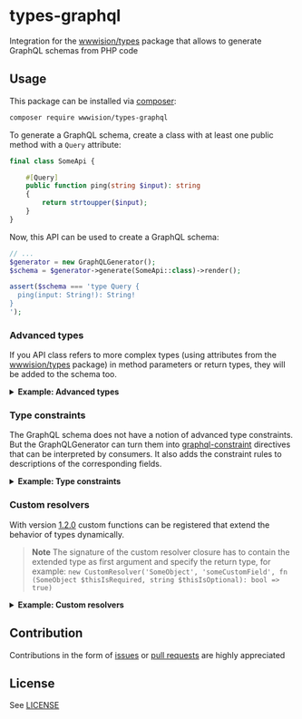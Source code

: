 # types-graphql

Integration for the [wwwision/types](https://github.com/bwaidelich/types) package that allows to generate GraphQL schemas from PHP code

## Usage

This package can be installed via [composer](https://getcomposer.org):

```bash
composer require wwwision/types-graphql
```

To generate a GraphQL schema, create a class with at least one public method with a `Query` attribute:

```php
final class SomeApi {

    #[Query]
    public function ping(string $input): string
    {
        return strtoupper($input);
    }
}
```

Now, this API can be used to create a GraphQL schema:

```php
// ...
$generator = new GraphQLGenerator();
$schema = $generator->generate(SomeApi::class)->render();

assert($schema === 'type Query {
  ping(input: String!): String!
}
');
```

### Advanced types

If you API class refers to more complex types (using attributes from the [wwwision/types](https://github.com/bwaidelich/types) package) in method parameters or return types, they will be added to the schema too.

<details>
<summary><b>Example: Advanced types</b></summary>


1. Given you have the following classes defined:

```php
#[StringBased]
final class GivenName {
    private function __construct(public readonly string $value) {}
}

#[StringBased]
final class FamilyName {
    private function __construct(public readonly string $value) {}
}

final class FullName {
    public function __construct(
        public readonly GivenName $givenName,
        public readonly FamilyName $familyName,
    ) {}
}

#[Description('honorific title of a person')]
enum HonorificTitle
{
    #[Description('for men, regardless of marital status, who do not have another professional or academic title')]
    case MR;
    #[Description('for married women who do not have another professional or academic title')]
    case MRS;
    #[Description('for girls, unmarried women and married women who continue to use their maiden name')]
    case MISS;
    #[Description('for women, regardless of marital status or when marital status is unknown')]
    case MS;
    #[Description('for any other title that does not match the above')]
    case OTHER;
}

#[Description('A contact in the system')]
final class Contact {
    public function __construct(
        public readonly HonorificTitle $title,
        public readonly FullName $name,
        #[Description('Whether the contact is registered or not')]
        public bool $isRegistered = false,
    ) {}
}

#[ListBased(itemClassName: Contact::class)]
final class Contacts {
    private function __construct(private readonly array $contacts) {}
}
```

2. ...and this API class:

```php
// ...
final class SomeApi {

    #[Query]
    public function findContactsByFamilyName(FamilyName $familyName): Contacts
    {
        // ...
    }

    #[Mutation]
    public function addContact(Contact $newContact): bool
    {
        // ...
    }

}
```

3. The GraphQL schema is more verbose now:

```php
// ...
$generator = new GraphQLGenerator();
$schema = $generator->generate(SomeApi::class)->render();

$expectedSchema = <<<GRAPHQL
type Query {
  findContactsByFamilyName(familyName: FamilyName!): [Contact!]!
}

type Mutation {
  addContact(newContact: ContactInput!): Boolean!
}

scalar FamilyName

"""
honorific title of a person
"""
enum HonorificTitle {
  """
  for men, regardless of marital status, who do not have another professional or academic title
  """
  MR
  """
  for married women who do not have another professional or academic title
  """
  MRS
  """
  for girls, unmarried women and married women who continue to use their maiden name
  """
  MISS
  """
  for women, regardless of marital status or when marital status is unknown
  """
  MS
  """
  for any other title that does not match the above
  """
  OTHER
}

scalar GivenName

type FullName {
  givenName: GivenName!
  familyName: FamilyName!
}

type Contact {
  """ honorific title of a person """
  title: HonorificTitle!
  name: FullName!
  """ Whether the contact is registered or not """
  isRegistered: Boolean
}

input FullNameInput {
  givenName: GivenName!
  familyName: FamilyName!
}

input ContactInput {
  """ honorific title of a person """
  title: HonorificTitle!
  name: FullNameInput!
  """ Whether the contact is registered or not """
  isRegistered: Boolean
}

GRAPHQL;

assert($schema === $expectedSchema);
```

</details>

### Type constraints

The GraphQL schema does not have a notion of advanced type constraints.
But the GraphQLGenerator can turn them into [graphql-constraint](https://www.npmjs.com/package/graphql-constraint-directive) directives
that can be interpreted by consumers.
It also adds the constraint rules to descriptions of the corresponding fields.

<details>
<summary><b>Example: Type constraints</b></summary>

```php
#[StringBased(minLength: 1, maxLength: 200)]
final class Name {
    private function __construct(public readonly string $value) {}
}

#[IntegerBased(minimum: 1, maximum: 130)]
final class Age {
    private function __construct(public readonly int $value) {}
}

#[ListBased(itemClassName: Name::class, minCount: 1, maxCount: 5)]
final class Names {
    private function __construct(private readonly array $names) {}
}

final class SomeApi {
    #[Query]
    public function oldestPerson(Names $someNames): ?Age
    {
        // ...
    }
}

$generator = new GraphQLGenerator();
$schema = $generator->generate(SomeApi::class)->render();

$expectedSchema = <<<GRAPHQL
"""
Custom constraint directive (see https://www.npmjs.com/package/graphql-constraint-directive)
"""
directive @constraint(minLength: Int maxLength: Int pattern: String format: String min: Int max: Int minItems: Int maxItems: Int) on FIELD_DEFINITION | SCALAR | ARGUMENT_DEFINITION | INPUT_FIELD_DEFINITION


type Query {
  oldestPerson(someNames: [Name!]! @constraint(minItems: 1 maxItems: 5)): Age
}

"""

*Constraints:*
* Minimum length: `1`
* Maximum length: `200`
"""
scalar Name @constraint(minLength: 1 maxLength: 200)

"""

*Constraints:*
* Minimum value: `1`
* Maximum value: `130`
"""
scalar Age @constraint(min: 1 max: 130)

GRAPHQL;

assert($schema === $expectedSchema);

```

</details>

### Custom resolvers

With version [1.2.0](https://github.com/bwaidelich/types-graphql/releases/tag/1.2.0) custom functions can be registered that extend the behavior of types dynamically.

> **Note**
> The signature of the custom resolver closure has to contain the extended type as first argument and specify the return type, for example: `new CustomResolver('SomeObject', 'someCustomField', fn (SomeObject $thisIsRequired, string $thisIsOptional): bool => true)`

<details>
<summary><b>Example: Custom resolvers</b></summary>

```php
final class User {
    public function __construct(
        public readonly string $givenName,
        public readonly string $familyName,
    ) {}
}

#[ListBased(itemClassName: User::class)]
final class Users {
}

final class SomeApi {
    #[Query]
    public function users(): ?Users
    {
        // ...
    }
}

$generator = new GraphQLGenerator();
$customResolvers = CustomResolvers::create(new CustomResolver('User', 'fullName', fn (User $user): string => $user->givenName . ' ' . $user->familyName));
$schema = $generator->generate(SomeApi::class, $customResolvers)->render();

$expectedSchema = <<<GRAPHQL
type Query {
  users: [User!]
}

type User {
  givenName: String!
  familyName: String!
  fullName: String!
}

GRAPHQL;

assert($schema === $expectedSchema);

```

</details>

## Contribution

Contributions in the form of [issues](https://github.com/bwaidelich/types-graphql/issues) or [pull requests](https://github.com/bwaidelich/types-graphql/pulls) are highly appreciated

## License

See [LICENSE](./LICENSE)
